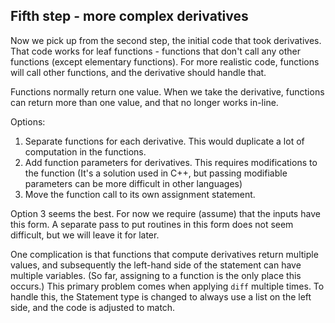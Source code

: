 
## Fifth step - more complex derivatives

Now we pick up from the second step, the initial code that took derivatives.
That code works for leaf functions - functions that don't call any other functions (except elementary functions).
For more realistic code, functions will call other functions, and the derivative should handle that.

Functions normally return one value.  When we take the derivative, functions can return more than one value, and that
 no longer works in-line.

Options:

1. Separate functions for each derivative.  This would duplicate a lot of computation in the functions.
2. Add function parameters for derivatives.  This requires modifications to the function (It's a solution used in C++, but passing modifiable parameters can be more difficult in other languages)
3. Move the function call to its own assignment statement.

Option 3 seems the best.  For now we require (assume) that the inputs have this form.
A separate pass to put routines in this form does not seem difficult, but we will leave it for later.


One complication is that functions that compute derivatives return multiple values,
and subsequently the left-hand side of the statement can have multiple variables.
(So far, assigning to a function is the only place this occurs.)
This primary problem comes when applying `diff` multiple times.
To handle this, the Statement type is changed to always use a list on the left side, and the code is adjusted to match.


